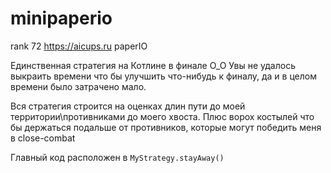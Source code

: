# minipaperio
rank 72 https://aicups.ru paperIO


Единственная стратегия на Котлине в финале О_О
Увы не удалось выкраить времени что бы улучшить что-нибудь к финалу, да и в целом времени было затрачено мало.

Вся стратегия строится на оценках длин пути до моей территории\противниками до моего хвоста.
Плюс ворох костылей что бы держаться подальше от противников, которые могут победить меня в close-combat

Главный код расположен в `MyStrategy.stayAway()`
